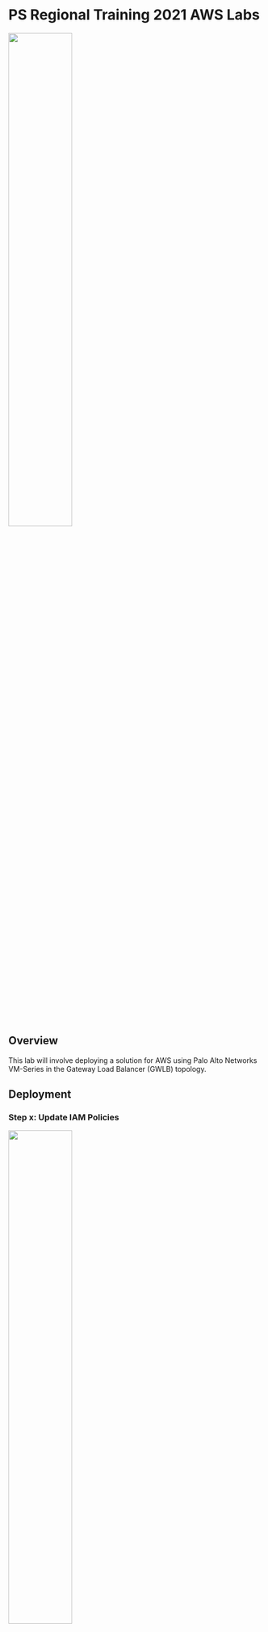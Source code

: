 # PS Regional Training 2021 AWS Labs


<img src="https://www.paloaltonetworks.com/content/dam/pan/en_US/images/logos/brand/primary-company-logo/Parent-logo.png" width=50% height=50%>

## Overview

This lab will involve deploying a solution for AWS using Palo Alto Networks VM-Series in the Gateway Load Balancer (GWLB) topology.


## Deployment





### Step x: Update IAM Policies


<img src="https://user-images.githubusercontent.com/43679669/108144448-aa08ad00-7097-11eb-926d-66ab34e050da.png" width=50% height=50%>




### Step x: Launch CloudShell


### Step x: Clone the Repository

```
$ git clone https://github.com/PaloAltoNetworks/ps-regional-2021-aws-labs.git
```


text to be copied to clip board goes here

### Step 50: Finished

Congratulations!

You have now successfully ….


Manual Last Updated: 2021-02-16
Lab Last Tested: -

